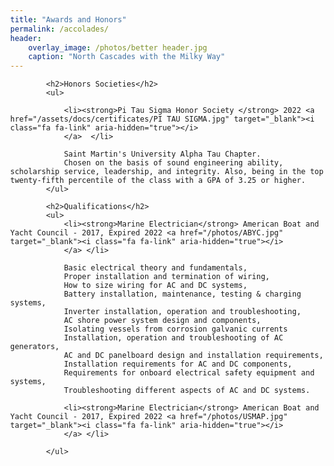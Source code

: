 ```yaml
---
title: "Awards and Honors"
permalink: /accolades/
header:
    overlay_image: /photos/better header.jpg
    caption: "North Cascades with the Milky Way"
---
```


<html>

<style>
        body {
            font-family: Arial, sans-serif;
            margin: 0px;
        }
        .title {
            font-weight: bold;
        }
        .experience {
            margin-bottom: 20px;
        }
        .image {
            float: right; /* Float the image to the right */
            width: 375px; /* Set the width of the image as desired */
        }
</style>
<body>


<div class="content">
    <div class="experience">
     
            <h2>Honors Societies</h2>
            <ul>

                <li><strong>Pi Tau Sigma Honor Society </strong> 2022 <a href="/assets/docs/certificates/PI TAU SIGMA.jpg" target="_blank"><i class="fa fa-link" aria-hidden="true"></i>
                </a>  </li> 

                Saint Martin's University Alpha Tau Chapter.
                Chosen on the basis of sound engineering ability, scholarship service, leadership, and integrity. Also, being in the top twenty-fifth percentile of the class with a GPA of 3.25 or higher.
            </ul>
   


<div class="experience">

            <h2>Qualifications</h2>
            <ul>
                <li><strong>Marine Electrician</strong> American Boat and Yacht Council - 2017, Expired 2022 <a href="/photos/ABYC.jpg" target="_blank"><i class="fa fa-link" aria-hidden="true"></i>
                </a> </li>

                Basic electrical theory and fundamentals, 
                Proper installation and termination of wiring,
                How to size wiring for AC and DC systems,
                Battery installation, maintenance, testing & charging systems,
                Inverter installation, operation and troubleshooting,
                AC shore power system design and components,
                Isolating vessels from corrosion galvanic currents
                Installation, operation and troubleshooting of AC generators,
                AC and DC panelboard design and installation requirements,
                Installation requirements for AC and DC components,
                Requirements for onboard electrical safety equipment and systems,
                Troubleshooting different aspects of AC and DC systems.

                <li><strong>Marine Electrician</strong> American Boat and Yacht Council - 2017, Expired 2022 <a href="/photos/USMAP.jpg" target="_blank"><i class="fa fa-link" aria-hidden="true"></i>
                </a> </li>

            </ul>
   
</div>
